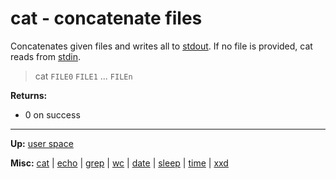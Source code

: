 # cat - concatenate files

Concatenates given files and writes all to [stdout](../../misc/stdio.md).
If no file is provided, cat reads from [stdin](../../misc/stdio.md).

> cat `FILE0` `FILE1` ... `FILEn`

**Returns:**
- 0 on success

---
**Up:** [user space](../userspace.md)

**Misc:** [cat](cat.md) | [echo](echo.md) | [grep](grep.md) | [wc](wc.md) | [date](date.md) | [sleep](sleep.md) | [time](time.md) | [xxd](xxd.md)
